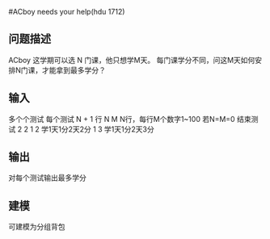 #ACboy needs your help(hdu 1712)
## 问题描述
ACboy 这学期可以选 N 门课，他只想学M天。
每门课学分不同，问这M天如何安排N门课，才能拿到最多学分？
## 输入
多个个测试
每个测试 N + 1 行
N M
N行，每行M个数字1~100
若N=M=0 结束测试
2 2
1 2 学1天1分2天2分
1 3 学1天1分2天3分
## 输出
对每个测试输出最多学分
## 建模
可建模为分组背包